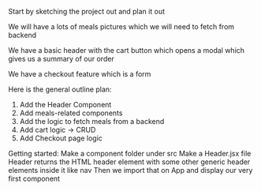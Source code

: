 Start by sketching the project out and plan it out 

We will have a lots of meals pictures which we will need to fetch from backend 

We have a basic header with the cart button which opens a modal which gives us a summary of our order 

We have a checkout feature which is a form 

Here is the general outline plan: 
1. Add the Header Component 
2. Add meals-related components  
3. Add the logic to fetch meals from a backend 
4. Add cart logic -> CRUD  
5. Add Checkout page logic 

Getting started: 
Make a component folder under src 
Make a Header.jsx file 
Header returns the HTML header element with some other generic header elements inside it like nav 
Then we import that on App and display our very first component